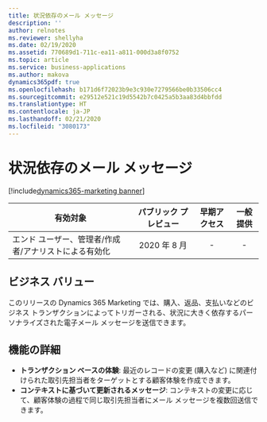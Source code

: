 ```yaml
---
title: 状況依存のメール メッセージ
description: ''
author: relnotes
ms.reviewer: shellyha
ms.date: 02/19/2020
ms.assetid: 770689d1-711c-ea11-a811-000d3a8f0752
ms.topic: article
ms.service: business-applications
ms.author: makova
dynamics365pdf: true
ms.openlocfilehash: b171d6f72023b9e3c930e7279566be0b33506cc4
ms.sourcegitcommit: e29512e521c19d5542b7c0425a5b3aa83d4bbfdd
ms.translationtype: HT
ms.contentlocale: ja-JP
ms.lasthandoff: 02/21/2020
ms.locfileid: "3080173"
---
```

# <a name="contextual-email-messages"></a>状況依存のメール メッセージ
[!include[dynamics365-marketing banner](../includes/dynamics365-marketing.md)]

| 有効対象    |  パブリック プレビュー | 早期アクセス | 一般提供 | 
| ---------- | :----------: |:----------: |:----------: |
|エンド ユーザー、管理者/作成者/アナリストによる有効化|2020 年 8 月|-| -|


## <a name="business-value"></a>ビジネス バリュー
<!-- bv start -->
このリリースの Dynamics 365 Marketing では、購入、返品、支払いなどのビジネス トランザクションによってトリガーされる、状況に大きく依存するパーソナライズされた電子メール メッセージを送信できます。
<!-- bv end -->



## <a name="feature-details"></a>機能の詳細
<!--feature detail start -->
- **トランザクション ベースの体験**: 最近のレコードの変更 (購入など) に関連付けられた取引先担当者をターゲットとする顧客体験を作成できます。 
- **コンテキストに基づいて更新されるメッセージ**: コンテキストの変更に応じて、顧客体験の過程で同じ取引先担当者にメール メッセージを複数回送信できます。
<!--feature detail end -->









